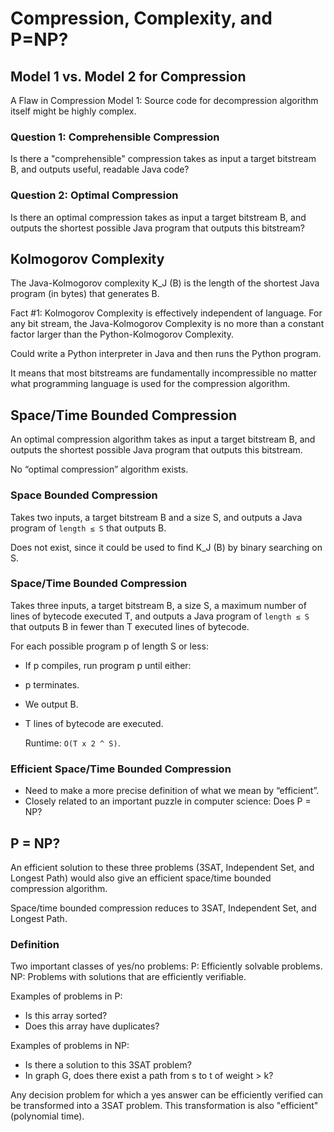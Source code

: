# Compression, Complexity, and P=NP?

## Model 1 vs. Model 2 for Compression

A Flaw in Compression Model 1: Source code for decompression algorithm itself might be highly complex.

### Question 1: Comprehensible Compression

Is there a "comprehensible" compression takes as input a target bitstream B, and outputs useful, readable Java code?

### Question 2: Optimal Compression

Is there an optimal compression takes as input a target bitstream B, and outputs the shortest possible Java program that outputs this bitstream?

## Kolmogorov Complexity

The Java-Kolmogorov complexity K\_J \(B\) is the length of the shortest Java program \(in bytes\) that generates B.

Fact \#1: Kolmogorov Complexity is effectively independent of language. For any bit stream, the Java-Kolmogorov Complexity is no more than a constant factor larger than the Python-Kolmogorov Complexity.

Could write a Python interpreter in Java and then runs the Python program.

It means that most bitstreams are fundamentally incompressible no matter what programming language is used for the compression algorithm.

## Space/Time Bounded Compression

An optimal compression algorithm takes as input a target bitstream B, and outputs the shortest possible Java program that outputs this bitstream.

No “optimal compression” algorithm exists.

### Space Bounded Compression

Takes two inputs, a target bitstream B and a size S, and outputs a Java program of `length ≤ S` that outputs B.

Does not exist, since it could be used to find K\_J \(B\) by binary searching on S.

### Space/Time Bounded Compression

Takes three inputs, a target bitstream B, a size S, a maximum number of lines of bytecode executed T, and outputs a Java program of `length ≤ S` that outputs B in fewer than T executed lines of bytecode.

For each possible program p of length S or less:

* If p compiles, run program p until either:
* p terminates.
* We output B.
* T lines of bytecode are executed.

  Runtime: `O(T x 2 ^ S)`.

### Efficient Space/Time Bounded Compression

* Need to make a more precise definition of what we mean by “efficient”.
* Closely related to an important puzzle in computer science: Does P = NP?

## P = NP?

An efficient solution to these three problems \(3SAT, Independent Set, and Longest Path\) would also give an efficient space/time bounded compression algorithm.

Space/time bounded compression reduces to 3SAT, Independent Set, and Longest Path.

### Definition

Two important classes of yes/no problems: P: Efficiently solvable problems. NP: Problems with solutions that are efficiently verifiable.

Examples of problems in P:

* Is this array sorted?
* Does this array have duplicates?

Examples of problems in NP:

* Is there a solution to this 3SAT problem?
* In graph G, does there exist a path from s to t of weight &gt; k?

Any decision problem for which a yes answer can be efficiently verified can be transformed into a 3SAT problem. This transformation is also "efficient" \(polynomial time\).

